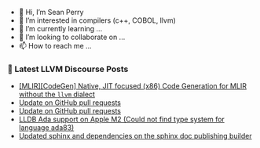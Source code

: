 - 👋 Hi, I’m Sean Perry
- 👀 I’m interested in compilers (c++, COBOL, llvm)
- 🌱 I’m currently learning ...
- 💞️ I’m looking to collaborate on ...
- 📫 How to reach me ...

<!---
s66perry/s66perry is a ✨ special ✨ repository because its `README.md` (this file) appears on your GitHub profile.
You can click the Preview link to take a look at your changes.
--->
### 📕 Latest LLVM Discourse Posts

<!-- DISCOURSE-LLVM:START -->
- [[MLIR][CodeGen] Native, JIT focused &lpar;x86&rpar; Code Generation for MLIR without the `llvm` dialect](https://discourse.llvm.org/t/mlir-codegen-native-jit-focused-x86-code-generation-for-mlir-without-the-llvm-dialect/72870#post_7)
- [Update on GitHub pull requests](https://discourse.llvm.org/t/update-on-github-pull-requests/71540?page=3#post_49)
- [Update on GitHub pull requests](https://discourse.llvm.org/t/update-on-github-pull-requests/71540?page=3#post_48)
- [LLDB Ada support on Apple M2 &lpar;Could not find type system for language ada83&rpar;](https://discourse.llvm.org/t/lldb-ada-support-on-apple-m2-could-not-find-type-system-for-language-ada83/72725#post_16)
- [Updated sphinx and dependencies on the sphinx doc publishing builder](https://discourse.llvm.org/t/updated-sphinx-and-dependencies-on-the-sphinx-doc-publishing-builder/73047#post_1)
<!-- DISCOURSE-LLVM:END -->
